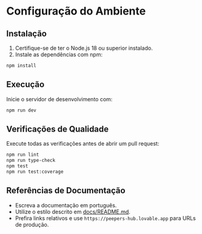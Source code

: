 # Configuração do Ambiente

## Instalação

1. Certifique-se de ter o Node.js 18 ou superior instalado.
2. Instale as dependências com npm:

```bash
npm install
```

## Execução

Inicie o servidor de desenvolvimento com:

```bash
npm run dev
```

## Verificações de Qualidade

Execute todas as verificações antes de abrir um pull request:

```bash
npm run lint
npm run type-check
npm test
npm run test:coverage
```

## Referências de Documentação

- Escreva a documentação em português.
- Utilize o estilo descrito em [docs/README.md](../README.md).
- Prefira links relativos e use `https://peepers-hub.lovable.app` para URLs de produção.


